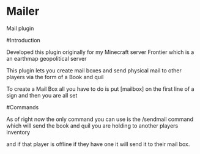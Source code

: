 # Mailer
Mail plugin


#Introduction

Developed this plugin originally for my Minecraft server Frontier which is a an earthmap geopolitical server 

This plugin lets you create mail boxes and send physical mail to other players via the form of a Book and quil

To create a Mail Box all you have to do is put [mailbox] on the first line of a sign and then you are all set



#Commands

As of right now the only command you can use is the /sendmail command which will send the book and quil you are holding to another players inventory

and if that player is offline if they have one it will send it to their mail box. 

